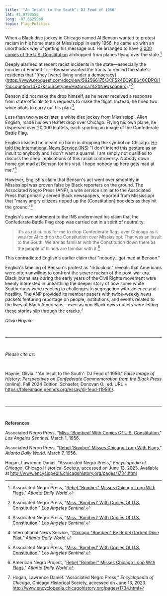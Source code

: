 ```yaml
---
title: '"An Insult to the South": DJ Feud of 1956'
lat: 41.8792558
long: -87.6625968
topic: Flag Politics
---
```

When a Black disc jockey in Chicago named Al Benson wanted to protest racism in his home state of Mississippi in early 1956, he came up with an unorthodox way of getting his message out. He arranged to have [3,000 copies of the U.S. Constitution](https://www.proquest.com/docview/491082198/2AE05BEED79149BFPQ/1?accountid=14707&sourcetype=Historical%20Newspapers) airdropped from planes flying over the state.[^1]

Deeply alarmed at recent racist incidents in the state—especially the murder of Emmett Till—Benson wanted the tracts to remind the state's residents that "\[they [were] living under a democracy](https://www.proquest.com/docview/562566175/3CF524EC9E8640CDPQ/1?accountid=14707&sourcetype=Historical%20Newspapers)."[^2]

Benson did not make the drop himself, as he never received a response from state officials to his requests to make the flight. Instead, he hired two white pilots to carry out his plan.[^3]

Less than two weeks later, a white disc jockey from Mississippi, Allen English, made his own leaflet drop over Chicago. Flying his own plane, he dispersed over 20,000 leaflets, each sporting an image of the Confederate Battle Flag.

English insisted he meant no harm in dropping the symbol on Chicago. [He told the International News Service (INS)](https://www.proquest.com/docview/491081768/84506A3ECF03477DPQ/1?accountid=14707&sourcetype=Historical%20Newspapers) "I don't intend this gesture as an insult to anybody and I don't want a quarrel. I am simply not qualified to discuss the deep implications of this racial controversy. Nobody down home got mad at Benson for his visit. I hope nobody up here gets mad at me."[^4]

However, English's claim that Benson's act went over smoothly in Mississippi was proven false by Black reporters on the ground. The Associated Negro Press (ANP), a wire service similar to the Associated Press that primarily served Black newspapers, reported from Mississippi that "many angry citizens ripped up the \[Constitution] booklets as they hit the ground."[^5]

English's own statement to the INS undermined his claim that the Confederate Battle Flag drop was carried out in a spirit of neutrality:

> It's as ridiculous for me to drop Confederate flags over Chicago as it was for Al to drop the Constitution over Mississippi. That was an insult to the South. We are as familiar with the Constitution down there as the people of Illinois are familiar with it.[^6]

This contradicted English's earlier claim that "nobody...got mad at Benson."

English's labeling of Benson's protest as "ridiculous" reveals that Americans were often unwilling to confront the severe racism of the post-war era. Black journalists during the early years of the Civil Rights movement were keenly interested in unearthing the deeper story of how some white Southerners were reacting to challenges to segregation with violence and hostility. The ANP provided its member papers with twice-weekly news packets featuring reportage on people, institutions, and events related to the lives of Black Americans—even as non-Black news outlets were letting these stories slip through the cracks.[^7]

*Olivia Haynie*

<br>

<hr>

<br>

*Please cite as*: 

<br>

Haynie, Olivia. "'An Insult to the South': DJ Feud of 1956." *False Image of History: Perspectives on Confederate Commemoration from the Black Press* (online). Fall 2024 Edition. Schaefer, Donovan O., ed. URL = https://falseimage.pennds.org/essay/dj-feud-(1956)/.

<br>

<hr>

<br>

**References**

Associated Negro Press, "[Miss. 'Bombed' With Copies Of U.S. Constitution](https://www.proquest.com/docview/562566175/3CF524EC9E8640CDPQ/1?accountid=14707&sourcetype=Historical%20Newspapers)," *Los Angeles Sentinel*. March 1, 1956.

Associated Negro Press, "[Rebel 'Bomber' Misses Chicago Loop With Flags](https://www.proquest.com/docview/491082198/2AE05BEED79149BFPQ/1?accountid=14707&sourcetype=Historical%20Newspapers)," *Atlanta Daily World*. March 7, 1956.

Hogan, Lawrence Daniel. "Associated Negro Press," *Encyclopedia of Chicago*, Chicago Historical Society, accessed on June 13, 2023. Available at http://www.encyclopedia.chicagohistory.org/pages/1734.html

[^1]: Associated Negro Press, "[Rebel "Bomber" Misses Chicago Loop With Flags](https://www.proquest.com/docview/491082198/2AE05BEED79149BFPQ/1?accountid=14707&sourcetype=Historical%20Newspapers)," *Atlanta Daily World*.

[^2]: Associated Negro Press, "[Miss. 'Bombed' With Copies Of U.S. Constitution](https://www.proquest.com/docview/562566175/3CF524EC9E8640CDPQ/1?accountid=14707&sourcetype=Historical%20Newspapers)," *Los Angeles Sentinel*.

[^3]: Associated Negro Press, "[Miss. 'Bombed' With Copies Of U.S. Constitution](https://www.proquest.com/docview/562566175/3CF524EC9E8640CDPQ/1?accountid=14707&sourcetype=Historical%20Newspapers)," *Los Angeles Sentinel*.

[^4]: International News Service, "[Chicago "Bombed" By Rebel Garbed Dixie Pilot](https://www.proquest.com/docview/491081768/84506A3ECF03477DPQ/1?accountid=14707&sourcetype=Historical%20Newspapers)," *Atlanta Daily World.*

[^5]: Associated Negro Press, "[Miss. 'Bombed' With Copies Of U.S. Constitution](https://www.proquest.com/docview/562566175/3CF524EC9E8640CDPQ/1?accountid=14707&sourcetype=Historical%20Newspapers)," *Los Angeles Sentinel*.

[^6]: American Negro Project, "[Rebel "Bomber" Misses Chicago Loop With Flags](https://www.proquest.com/docview/491082198/2AE05BEED79149BFPQ/1?accountid=14707&sourcetype=Historical%20Newspapers)," *Atlanta Daily World*.

[^7]: Hogan, Lawrence Daniel. "Associated Negro Press," *Encyclopedia of Chicago*, Chicago Historical Society, accessed on June 13, 2023. http://www.encyclopedia.chicagohistory.org/pages/1734.html
